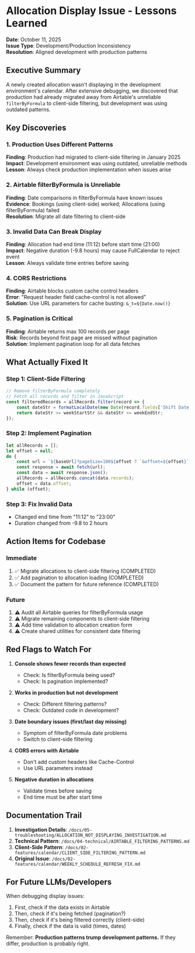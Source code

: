 # Allocation Display Issue - Lessons Learned

**Date**: October 11, 2025  
**Issue Type**: Development/Production Inconsistency  
**Resolution**: Aligned development with production patterns  

## Executive Summary

A newly created allocation wasn't displaying in the development environment's calendar. After extensive debugging, we discovered that production had already migrated away from Airtable's unreliable `filterByFormula` to client-side filtering, but development was using outdated patterns.

## Key Discoveries

### 1. Production Uses Different Patterns
**Finding**: Production had migrated to client-side filtering in January 2025  
**Impact**: Development environment was using outdated, unreliable methods  
**Lesson**: Always check production implementation when issues arise  

### 2. Airtable filterByFormula is Unreliable
**Finding**: Date comparisons in filterByFormula have known issues  
**Evidence**: Bookings (using client-side) worked; Allocations (using filterByFormula) failed  
**Resolution**: Migrate all date filtering to client-side  

### 3. Invalid Data Can Break Display
**Finding**: Allocation had end time (11:12) before start time (21:00)  
**Impact**: Negative duration (-9.8 hours) may cause FullCalendar to reject event  
**Lesson**: Always validate time entries before saving  

### 4. CORS Restrictions
**Finding**: Airtable blocks custom cache control headers  
**Error**: "Request header field cache-control is not allowed"  
**Solution**: Use URL parameters for cache busting: `&_t=${Date.now()}`  

### 5. Pagination is Critical
**Finding**: Airtable returns max 100 records per page  
**Risk**: Records beyond first page are missed without pagination  
**Solution**: Implement pagination loop for all data fetches  

## What Actually Fixed It

### Step 1: Client-Side Filtering
```javascript
// Remove filterByFormula completely
// Fetch all records and filter in JavaScript
const filteredRecords = allRecords.filter(record => {
    const dateStr = formatLocalDate(new Date(record.fields['Shift Date'] + 'T00:00:00'));
    return dateStr >= weekStartStr && dateStr <= weekEndStr;
});
```

### Step 2: Implement Pagination
```javascript
let allRecords = [];
let offset = null;
do {
    const url = `${baseUrl}?pageSize=100${offset ? `&offset=${offset}` : ''}`;
    const response = await fetch(url);
    const data = await response.json();
    allRecords = allRecords.concat(data.records);
    offset = data.offset;
} while (offset);
```

### Step 3: Fix Invalid Data
- Changed end time from "11:12" to "23:00"
- Duration changed from -9.8 to 2 hours

## Action Items for Codebase

### Immediate
1. ✅ Migrate allocations to client-side filtering (COMPLETED)
2. ✅ Add pagination to allocation loading (COMPLETED)
3. ✅ Document the pattern for future reference (COMPLETED)

### Future
1. ⚠️ Audit all Airtable queries for filterByFormula usage
2. ⚠️ Migrate remaining components to client-side filtering
3. ⚠️ Add time validation to allocation creation form
4. ⚠️ Create shared utilities for consistent date filtering

## Red Flags to Watch For

1. **Console shows fewer records than expected**
   - Check: Is filterByFormula being used?
   - Check: Is pagination implemented?

2. **Works in production but not development**
   - Check: Different filtering patterns?
   - Check: Outdated code in development?

3. **Date boundary issues (first/last day missing)**
   - Symptom of filterByFormula date problems
   - Switch to client-side filtering

4. **CORS errors with Airtable**
   - Don't add custom headers like Cache-Control
   - Use URL parameters instead

5. **Negative duration in allocations**
   - Validate times before saving
   - End time must be after start time

## Documentation Trail

1. **Investigation Details**: `/docs/05-troubleshooting/ALLOCATION_NOT_DISPLAYING_INVESTIGATION.md`
2. **Technical Pattern**: `/docs/04-technical/AIRTABLE_FILTERING_PATTERNS.md`
3. **Client-Side Pattern**: `/docs/02-features/calendar/CLIENT_SIDE_FILTERING_PATTERN.md`
4. **Original Issue**: `/docs/02-features/calendar/WEEKLY_SCHEDULE_REFRESH_FIX.md`

## For Future LLMs/Developers

When debugging display issues:
1. First, check if the data exists in Airtable
2. Then, check if it's being fetched (pagination?)
3. Then, check if it's being filtered correctly (client-side)
4. Finally, check if the data is valid (times, dates)

Remember: **Production patterns trump development patterns.** If they differ, production is probably right.
